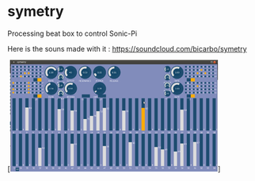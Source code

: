 # symetry
Processing beat box to control Sonic-Pi

Here is the souns made with it : https://soundcloud.com/bicarbo/symetry

[![MyMappingWorks](symetryFlash.png)]
